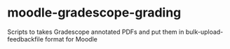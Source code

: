 # moodle-gradescope-grading
Scripts to takes Gradescope annotated PDFs and put them in bulk-upload-feedbackfile format for Moodle
